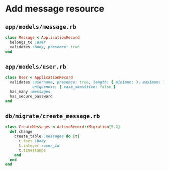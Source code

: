 # Add message resource

## `app/models/message.rb`

```ruby
class Message < ApplicationRecord
  belongs_to :user
  validates :body, presence: true
end
```

## `app/models/user.rb`

```ruby
class User < ApplicationRecord
  validates :username, presence: true, length: { minimum: 3, maximum: 15 },
            uniqueness: { case_sensitive: false }
  has_many :messages
  has_secure_password
end
```

## `db/migrate/create_message.rb`

```ruby
class CreateMessages < ActiveRecord::Migration[5.2]
  def change
    create_table :messages do |t|
      t.text :body
      t.integer :user_id
      t.timestamps
    end
  end
end
```

